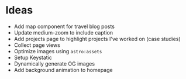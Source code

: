# Ideas

- Add map component for travel blog posts
- Update medium-zoom to include caption
- Add projects page to highlight projects I've worked on (case studies)
- Collect page views
- Optimize images using `astro:assets`
- Setup Keystatic
- Dynamically generate OG images
- Add background animation to homepage
